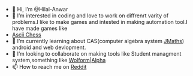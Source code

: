 - 👋 Hi, I’m @Hilal-Anwar
- 👀 I’m interested in coding and love to work on diffrenrt varity of problems.I like to make games and intested in making automation tool.I have made games like
-  [Ascii Chess](https://github.com/Hilal-Anwar/AsciiChess)
- 🌱 I’m currently learning about CAS(computer algebra system [JMaths](https://github.com/Hilal-Anwar/JMaths)) android and web devlopment.
- 💞️ I’m looking to collaborate on making tools like Student managment system,something like [Wolform|Alpha](https://www.wolframalpha.com)
- 📫 How to reach me on [Reddit](u/CodeBoy142857)

<!---
Hilal-Anwar/Hilal-Anwar is a ✨ special ✨ repository because its `README.md` (this file) appears on your GitHub profile.
You can click the Preview link to take a look at your changes.
--->
